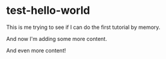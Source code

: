 # test-hello-world
This is me trying to see if I can do the first tutorial by memory.


And now I'm adding some more content.

And even more content!
